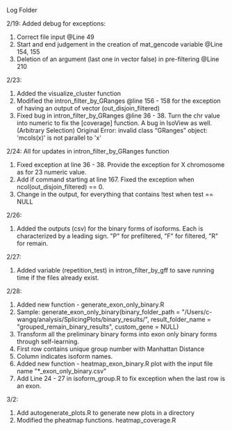 Log Folder


2/19:
Added debug for exceptions:
1. Correct file input @Line 49
2. Start and end judgement in the creation of mat_gencode variable @Line 154, 155
3. Deletion of an argument (last one in vector false) in pre-filtering @Line 210

2/23:
1. Added the visualize_cluster function
2. Modified the intron_filter_by_GRanges @line 156 - 158 for the exception of having an output of vector (out_disjoin_filtered)
3. Fixed bug in intron_filter_by_GRanges @line 36 - 38. Turn the chr value into numeric to fix the [coverage] function. A bug in IsoView as well. (Arbitrary Selection) Original Error: invalid class “GRanges” object: 'mcols(x)' is not parallel to 'x'

2/24: 
All for updates in intron_filter_by_GRanges function
1. Fixed exception at line 36 - 38. Provide the exception for X chromosome as for 23 numeric value.
2. Add if command starting at line 167. Fixed the exception when ncol(out_disjoin_filtered) == 0.
3. Change in the output, for everything that contains !test when test == NULL

2/26:
1. Added the outputs (csv) for the binary forms of isoforms. Each is characterized by a leading sign. "P" for prefiltered, "F" for filtered, "R" for remain.

2/27:
1. Added variable (repetition_test) in intron_filter_by_gff to save running time if the files already exist.

2/28:
1. Added new function - generate_exon_only_binary.R
2. Sample: generate_exon_only_binary(binary_folder_path = "/Users/c-wangq/analysis/SplicingPlots/binary_results/",
                          result_folder_name = "grouped_remain_binary_results",
                          custom_gene = NULL)
3. Transform all the preliminary binary forms into exon only binary forms through self-learning. 
4. First row contains unique group number with Manhattan Distance
5. Column indicates isoform names.
6. Added new function - heatmap_exon_binary.R
  plot with the input file name "*_exon_only_binary.csv"
7. Add Line 24 - 27 in isoform_group.R to fix exception when the last row is an exon.

3/2:
1. Add autogenerate_plots.R to generate new plots in a directory
2. Modified the pheatmap functions. heatmap_coverage.R
